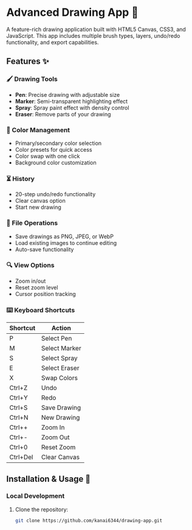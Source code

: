 # Advanced Drawing App 🎨

A feature-rich drawing application built with HTML5 Canvas, CSS3, and JavaScript. This app includes multiple brush types, layers, undo/redo functionality, and export capabilities.


## Features ✨

### 🖌️ Drawing Tools
- **Pen**: Precise drawing with adjustable size
- **Marker**: Semi-transparent highlighting effect
- **Spray**: Spray paint effect with density control
- **Eraser**: Remove parts of your drawing

### 🎨 Color Management
- Primary/secondary color selection
- Color presets for quick access
- Color swap with one click
- Background color customization

### ⏳ History
- 20-step undo/redo functionality
- Clear canvas option
- Start new drawing

### 💾 File Operations
- Save drawings as PNG, JPEG, or WebP
- Load existing images to continue editing
- Auto-save functionality

### 🔍 View Options
- Zoom in/out
- Reset zoom level
- Cursor position tracking

### ⌨️ Keyboard Shortcuts
| Shortcut       | Action          |
|----------------|-----------------|
| P              | Select Pen      |
| M              | Select Marker   |
| S              | Select Spray    |
| E              | Select Eraser   |
| X              | Swap Colors     |
| Ctrl+Z         | Undo            |
| Ctrl+Y         | Redo            |
| Ctrl+S         | Save Drawing    |
| Ctrl+N         | New Drawing     |
| Ctrl++         | Zoom In         |
| Ctrl+-         | Zoom Out        |
| Ctrl+0         | Reset Zoom      |
| Ctrl+Del       | Clear Canvas    |

## Installation & Usage 🚀


### Local Development
1. Clone the repository:
   ```bash
   git clone https://github.com/kanai6344/drawing-app.git
